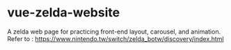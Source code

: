 # vue-zelda-website

A zelda web page for practicing front-end layout, carousel, and animation.
Refer to : https://www.nintendo.tw/switch/zelda_botw/discovery/index.html